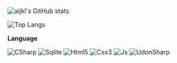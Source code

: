 ![aijkl's GitHub stats](https://github-readme-stats.vercel.app/api?username=aijkl&hide_title=true&count_private=true&theme=nightowl&show_icons=true)  
<!--
-->
![Top Langs](https://github-readme-stats.vercel.app/api/top-langs/?username=aijkl&hide_title=true&layout=compact&theme=nightowl)

**Language**  
<!---->
![CSharp](https://img.shields.io/badge/csharp-021627?style=for-the-badge&logo=csharp&logoColor=61DAFB)
![Sqlite](https://img.shields.io/badge/sqlite-021627?style=for-the-badge&logo=sqlite&logoColor=61DAFB)
![Html5](https://img.shields.io/badge/html5-021627?style=for-the-badge&logo=html5&logoColor=61DAFB)
![Css3](https://img.shields.io/badge/css3-021627?style=for-the-badge&logo=css3&logoColor=61DAFB)
![Js](https://img.shields.io/badge/js-021627?style=for-the-badge&logo=javascript&logoColor=61DAFB)
![UdonSharp](https://img.shields.io/badge/udonsharp-021627?style=for-the-badge&logo=udonsharp&logoColor=61DAFB)
